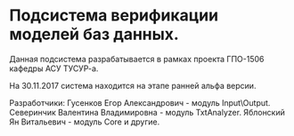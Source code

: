 # Подсистема верификации моделей баз данных.

Данная подсистема разрабатывается в рамках проекта ГПО-1506 кафедры АСУ ТУСУР-а.

На 30.11.2017 система находится на этапе ранней альфа версии.

Разработчики:
  Гусенков Егор Александрович - модуль Input\Output.
  Северинчик Валентина Владимировна - модуль TxtAnalyzer.
  Яблонский Ян Витальевич - модуль Core и другие.
